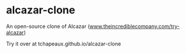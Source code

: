 alcazar-clone
=============

An open-source clone of Alcazar (www.theincrediblecompany.com/try-alcazar)

Try it over at tchapeaux.github.io/alcazar-clone
